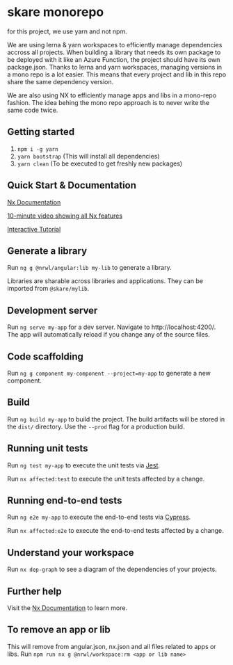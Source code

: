 # skare monorepo
for this project, we use yarn and not npm.

We are using lerna & yarn workspaces to efficiently manage dependencies accross all projects. When 
building a library that needs its own package to be deployed with it like an Azure Function, the project
should have its own package.json. Thanks to lerna and yarn workspaces, managing versions in a mono repo is a lot easier.
This means that every project and lib in this repo share the same dependency version.

We are also using NX to efficiently manage apps and libs in a mono-repo fashion.
The idea behing the mono repo approach is to never write the same code twice.

## Getting started
1. `npm i -g yarn`
1. `yarn bootstrap` (This will install all dependencies)
2. `yarn clean` (To be executed to get freshly new packages) 

## Quick Start & Documentation

[Nx Documentation](https://nx.dev/angular)

[10-minute video showing all Nx features](https://nx.dev/angular/getting-started/what-is-nx)

[Interactive Tutorial](https://nx.dev/angular/tutorial/01-create-application)

## Generate a library

Run `ng g @nrwl/angular:lib my-lib` to generate a library.


Libraries are sharable across libraries and applications. They can be imported from `@skare/mylib`.

## Development server

Run `ng serve my-app` for a dev server. Navigate to http://localhost:4200/. The app will automatically reload if you change any of the source files.

## Code scaffolding

Run `ng g component my-component --project=my-app` to generate a new component.

## Build

Run `ng build my-app` to build the project. The build artifacts will be stored in the `dist/` directory. Use the `--prod` flag for a production build.

## Running unit tests

Run `ng test my-app` to execute the unit tests via [Jest](https://jestjs.io).

Run `nx affected:test` to execute the unit tests affected by a change.

## Running end-to-end tests

Run `ng e2e my-app` to execute the end-to-end tests via [Cypress](https://www.cypress.io).

Run `nx affected:e2e` to execute the end-to-end tests affected by a change.

## Understand your workspace

Run `nx dep-graph` to see a diagram of the dependencies of your projects.

## Further help

Visit the [Nx Documentation](https://nx.dev/angular) to learn more.

## To remove an app or lib
This will remove from angular.json, nx.json and all files related to apps or libs.
 Run `npm run nx g @nrwl/workspace:rm <app or lib name>`